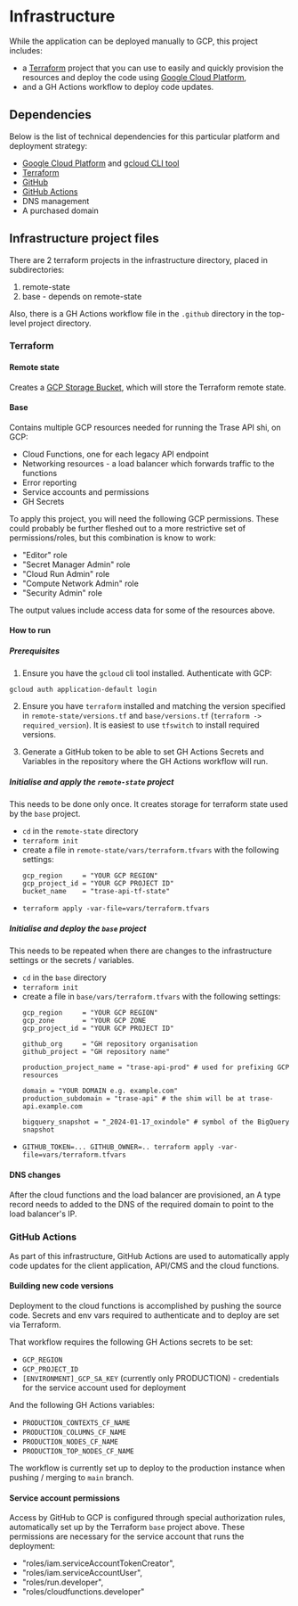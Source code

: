 # Infrastructure

While the application can be deployed manually to GCP, this project includes:
- a [Terraform](https://www.terraform.io/) project that you can use to easily and quickly provision the resources and deploy the code using [Google Cloud Platform](https://cloud.google.com/),
- and a GH Actions workflow to deploy code updates.

## Dependencies

Below is the list of technical dependencies for this particular platform and deployment strategy:

- [Google Cloud Platform](https://cloud.google.com) and [gcloud CLI tool](https://cloud.google.com/sdk/docs/install)
- [Terraform](https://www.terraform.io/)
- [GitHub](https://github.com)
- [GitHub Actions](https://github.com/features/actions)
- DNS management
- A purchased domain

## Infrastructure project files

There are 2 terraform projects in the infrastructure directory, placed in subdirectories:
1. remote-state
2. base - depends on remote-state

Also, there is a GH Actions workflow file in the `.github` directory in the top-level project directory.

### Terraform

#### Remote state

Creates a [GCP Storage Bucket](https://cloud.google.com/storage/docs/json_api/v1/buckets), which will store the Terraform remote state.

#### Base

Contains multiple GCP resources needed for running the Trase API shi, on GCP:

- Cloud Functions, one for each legacy API endpoint
- Networking resources - a load balancer which forwards traffic to the functions
- Error reporting
- Service accounts and permissions
- GH Secrets

To apply this project, you will need the following GCP permissions. These could probably be further fleshed out to a more restrictive set of permissions/roles, but this combination is know to work:

- "Editor" role
- "Secret Manager Admin" role
- "Cloud Run Admin" role
- "Compute Network Admin" role
- "Security Admin" role

The output values include access data for some of the resources above.

#### How to run

##### Prerequisites

1. Ensure you have the `gcloud` cli tool installed. Authenticate with GCP:

`gcloud auth application-default login`

2. Ensure you have `terraform` installed and matching the version specified in `remote-state/versions.tf` and `base/versions.tf` (`terraform -> required_version`). It is easiest to use `tfswitch` to install required versions.

3. Generate a GitHub token to be able to set GH Actions Secrets and Variables in the repository where the GH Actions workflow will run.

##### Initialise and apply the `remote-state` project

This needs to be done only once. It creates storage for terraform state used by the `base` project.

- `cd` in the `remote-state` directory
- `terraform init`
- create a file in `remote-state/vars/terraform.tfvars` with the following settings:
    ```
    gcp_region     = "YOUR GCP REGION"
    gcp_project_id = "YOUR GCP PROJECT ID"
    bucket_name    = "trase-api-tf-state"
    ```
- `terraform apply -var-file=vars/terraform.tfvars`

##### Initialise and deploy the `base` project

This needs to be repeated when there are changes to the infrastructure settings or the secrets / variables.

- `cd` in the `base` directory
- `terraform init`
- create a file in `base/vars/terraform.tfvars` with the following settings:
    ```
    gcp_region     = "YOUR GCP REGION"
    gcp_zone       = "YOUR GCP ZONE
    gcp_project_id = "YOUR GCP PROJECT ID"

    github_org     = "GH repository organisation
    github_project = "GH repository name"

    production_project_name = "trase-api-prod" # used for prefixing GCP resources

    domain = "YOUR DOMAIN e.g. example.com"
    production_subdomain = "trase-api" # the shim will be at trase-api.example.com

    bigquery_snapshot = "_2024-01-17_oxindole" # symbol of the BigQuery snapshot
    ```
- `GITHUB_TOKEN=... GITHUB_OWNER=.. terraform apply -var-file=vars/terraform.tfvars`

#### DNS changes

After the cloud functions and the load balancer are provisioned, an A type record needs to added to the DNS of the required domain to point to the load balancer's IP.

### GitHub Actions

As part of this infrastructure, GitHub Actions are used to automatically apply code updates for the client application, API/CMS and the cloud functions.

#### Building new code versions

Deployment to the cloud functions is accomplished by pushing the source code. Secrets and env vars required to authenticate and to deploy are set via Terraform.

That workflow requires the following GH Actions secrets to be set:

- `GCP_REGION`
- `GCP_PROJECT_ID`
- `[ENVIRONMENT]_GCP_SA_KEY` (currently only PRODUCTION) - credentials for the service account used for deployment

And the following GH Actions variables:
- `PRODUCTION_CONTEXTS_CF_NAME`
- `PRODUCTION_COLUMNS_CF_NAME`
- `PRODUCTION_NODES_CF_NAME`
- `PRODUCTION_TOP_NODES_CF_NAME`

The workflow is currently set up to deploy to the production instance when pushing / merging to `main` branch.

#### Service account permissions

Access by GitHub to GCP is configured through special authorization rules, automatically set up by the Terraform `base` project above.
These permissions are necessary for the service account that runs the deployment:
- "roles/iam.serviceAccountTokenCreator",
- "roles/iam.serviceAccountUser",
- "roles/run.developer",
- "roles/cloudfunctions.developer"

